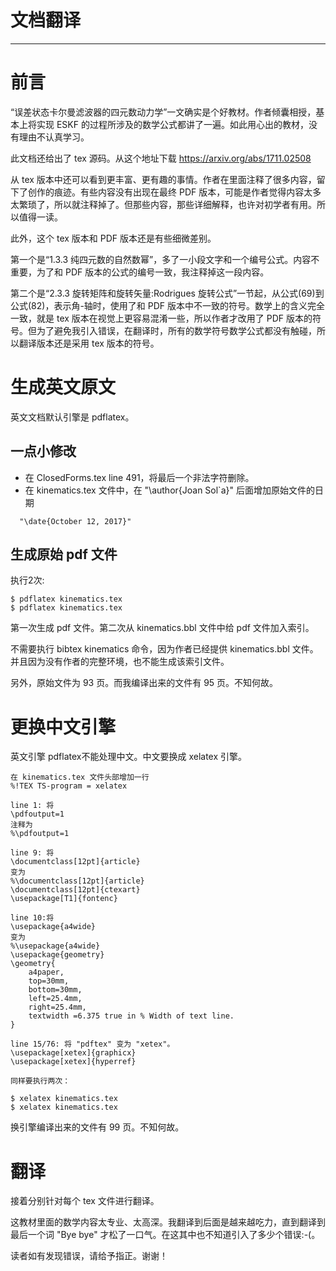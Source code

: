 # 文档翻译
* * *

# 前言
“误差状态卡尔曼滤波器的四元数动力学”一文确实是个好教材。作者倾囊相授，基本上将实现 ESKF 的过程所涉及的数学公式都讲了一遍。如此用心出的教材，没有理由不认真学习。

此文档还给出了 tex 源码。从这个地址下载 
https://arxiv.org/abs/1711.02508

从 tex 版本中还可以看到更丰富、更有趣的事情。作者在里面注释了很多内容，留下了创作的痕迹。有些内容没有出现在最终 PDF 版本，可能是作者觉得内容太多太繁琐了，所以就注释掉了。但那些内容，那些详细解释，也许对初学者有用。所以值得一读。

此外，这个 tex 版本和 PDF 版本还是有些细微差别。

第一个是“1.3.3 纯四元数的自然数幂”，多了一小段文字和一个编号公式。内容不重要，为了和 PDF 版本的公式的编号一致，我注释掉这一段内容。

第二个是“2.3.3 旋转矩阵和旋转矢量:Rodrigues 旋转公式”一节起，从公式(69)到公式(82)，表示角-轴时，使用了和 PDF 版本中不一致的符号。数学上的含义完全一致，就是 tex 版本在视觉上更容易混淆一些，所以作者才改用了 PDF 版本的符号。但为了避免我引入错误，在翻译时，所有的数学符号数学公式都没有触碰，所以翻译版本还是采用 tex 版本的符号。

# 生成英文原文
英文文档默认引擎是 pdflatex。

## 一点小修改
* 在 ClosedForms.tex line 491，将最后一个非法字符删除。
* 在 kinematics.tex 文件中，在 "\author{Joan Sol\`a}" 后面增加原始文件的日期
```
  "\date{October 12, 2017}"
```

## 生成原始 pdf 文件
执行2次:
```
$ pdflatex kinematics.tex
$ pdflatex kinematics.tex
```

第一次生成 pdf 文件。第二次从 kinematics.bbl 文件中给 pdf 文件加入索引。

不需要执行 bibtex kinematics 命令，因为作者已经提供 kinematics.bbl 文件。并且因为没有作者的完整环境，也不能生成该索引文件。

另外，原始文件为 93 页。而我编译出来的文件有 95 页。不知何故。

# 更换中文引擎
英文引擎 pdflatex不能处理中文。中文要换成 xelatex 引擎。

```
在 kinematics.tex 文件头部增加一行
%!TEX TS-program = xelatex

line 1: 将
\pdfoutput=1
注释为
%\pdfoutput=1

line 9: 将
\documentclass[12pt]{article}
变为
%\documentclass[12pt]{article}
\documentclass[12pt]{ctexart}
\usepackage[T1]{fontenc}

line 10:将
\usepackage{a4wide}
变为
%\usepackage{a4wide}
\usepackage{geometry}
\geometry{
    a4paper,
    top=30mm,
    bottom=30mm,
    left=25.4mm,
    right=25.4mm,
    textwidth =6.375 true in % Width of text line.
}

line 15/76: 将 "pdftex" 变为 "xetex"。 
\usepackage[xetex]{graphicx}
\usepackage[xetex]{hyperref}

同样要执行两次：

$ xelatex kinematics.tex
$ xelatex kinematics.tex
```

换引擎编译出来的文件有 99 页。不知何故。

# 翻译

接着分别针对每个 tex 文件进行翻译。

这教材里面的数学内容太专业、太高深。我翻译到后面是越来越吃力，直到翻译到最后一个词 "Bye bye" 才松了一口气。在这其中也不知道引入了多少个错误:-(。

读者如有发现错误，请给予指正。谢谢！

